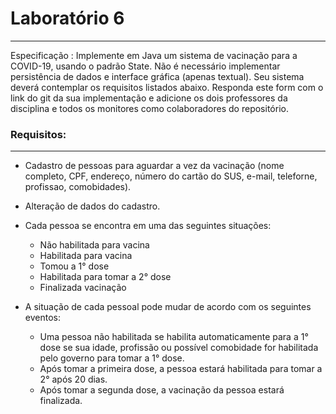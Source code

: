 # Laboratório 6
***
Especificação : Implemente em Java um sistema de vacinação para a COVID-19, usando o padrão State. Não é necessário implementar persistência de dados e interface gráfica (apenas textual). Seu sistema deverá contemplar os requisitos listados abaixo. Responda este form com o link do git da sua implementação e adicione os dois professores da disciplina e todos os monitores como colaboradores do repositório. 

### Requisitos:
***

* Cadastro de pessoas para aguardar a vez da vacinação (nome completo, CPF, endereço, número do cartão do SUS, e-mail, teleforne, profissao, comobidades).
* Alteração de dados do cadastro.
* Cada pessoa se encontra em uma das seguintes situações:
    * Não habilitada para vacina
    * Habilitada para vacina
    * Tomou a 1° dose
    * Habilitada para tomar a 2° dose
    * Finalizada vacinação
    
* A situação de cada pessoal pode mudar de acordo com os seguintes eventos:
    * Uma pessoa não habilitada se habilita automaticamente para a 1° dose se sua idade, profissão ou possível comobidade for habilitada pelo governo para tomar a 1° dose.
    * Após tomar a primeira dose, a pessoa estará habilitada para tomar a 2° após 20 dias.
    * Após tomar a segunda dose, a vacinação da pessoa estará finalizada.
